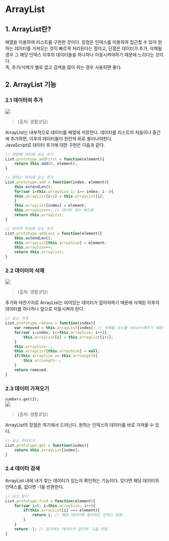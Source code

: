 # ArrayList
## 1. ArrayList란?
배열을 이용하여 리스트를 구현한 것이다. 장점은 인덱스를 이용하여 접근할 수 있어 원하는 데이터를 가져오는 것이 빠르게 처리된다는 점이고, 단점은 데이터가 추가, 삭제될 경우 그 해당 인덱스 이후의 데이터들을 하나하나 이동시켜야하기 때문에 느리다는 것이다.<br/>
즉, 추가/삭제가 별로 없고 검색을 많이 하는 경우 사용하면 좋다.

## 2. ArrayList 기능
### 2.1 데이터의 추가
<img src="https://s3.ap-northeast-2.amazonaws.com/opentutorials-user-file/module/1335/2886.png"></img>
> (출처: 생활코딩)

ArrayList는 내부적으로 데이터를 배열에 저장한다. 데이터를 리스트의 처음이나 중간에 추가하면, 이후의 데이터들이 한칸씩 뒤로 물러나야한다.<br/>
JavaScript로 데이터 추가에 대한 구현은 다음과 같다.
``` javascript
// 첫번째 자리에 요소 추가
List.prototype.addFirst = function(element){
    return this.add(0, element);
}

// 원하는 위치에 요소 추가
List.prototype.add = function(index, element){
    this.extendLen();
    for(var i=this.arraySize-1; i>= index; i--){
	this.arrayList[i+1] = this.arrayList[i];
    }
    this.arrayList[index] = element;
    this.arraySize++; // 데이터 개수 체크용
    return this.arrayList;
}

// 마지막 자리에 요소 추가
List.prototype.addLast = function(element){
    this.extendLen();
    this.arrayList[this.arraySize] = element;
    this.arraySize++;
    return this.arrayList;
}
```
### 2.2 데이터의 삭제
<img src="https://s3.ap-northeast-2.amazonaws.com/opentutorials-user-file/module/1335/2887.png"></img>
> (출처: 생활코딩)

추가와 마찬가지로 ArrayList는 비어있는 데이터가 없어야하기 때문에 삭제된 이후의 데이터를 하나하나 앞으로 이동시켜야 한다.
``` javascript
// 요소 삭제
List.prototype.remove = function(index){
    var removed = this.arrayList[index]; // 삭제될 요소를 return해주기 때문에 삭제되기 전에 담아둔다.
    for(var i=index; i<=this.arraySize; i++){
        this.arrayList[i] = this.arrayList[i+1]; 
    }
    this.arraySize--;
    this.arrayList[this.arraySize] = null;
    if(this.arraySize >= this.arrLength){
        this.arrLength--;
    }
    return removed;
}
```
### 2.3 데이터 가져오기
<code>numbers.get(2);</code><br/>
<img src="https://s3.ap-northeast-2.amazonaws.com/opentutorials-user-file/module/1335/2891.png"></img>
> (출처: 생활코딩)

ArrayList의 장점은 여기에서 드러난다. 원하는 인덱스의 데이터를 바로 가져올 수 있다.
``` javascript
// 요소 가져오기
List.prototype.get = function(index){
    return this.arrayList[index];
}
```
### 2.4 데이터 검색
ArrayList 내에 내가 찾는 데이터가 있는지 확인하는 기능이다. 있다면 해당 데이터의 인덱스를, 없다면 -1을 반환한다.
``` javascript
// 요소 찾기
List.prototype.find = function(element){
    for(var i=0; i<this.arraySize; i++){
        if(this.arrayList[i] === element){
            return i; // 해당 데이터와 일치하는 인덱스 반환.
        }
    }
    return -1; // 일치하는 데이터가 없으면 -1을 반환.
}
```
